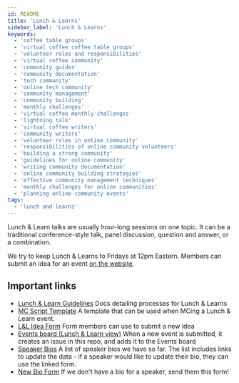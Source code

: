 ```yaml
---
id: README
title: 'Lunch & Learns'
sidebar_label: 'Lunch & Learns'
keywords:
  - 'coffee table groups'
  - 'virtual coffee coffee table groups'
  - 'volunteer roles and responsibilities'
  - 'virtual coffee community'
  - 'community guides'
  - 'community documentation'
  - 'tech community'
  - 'online tech community'
  - 'community management'
  - 'community building'
  - 'monthly challenges'
  - 'virtual coffee monthly challenges'
  - 'lightning talk'
  - 'virtual coffee writers'
  - 'community writers'
  - 'volunteer roles in online community'
  - 'responsibilities of online community volunteers'
  - 'building a strong community'
  - 'guidelines for online community'
  - 'writing community documentation'
  - 'online community building strategies'
  - 'effective community management techniques'
  - 'monthly challenges for online communities'
  - 'planning online community events'
tags:
  - 'lunch and learns'
---
```


Lunch & Learn talks are usually hour-long sessions on one topic. It can be a traditional conference-style talk, panel discussion, question and answer, or a combination.

We try to keep Lunch & Learns to Fridays at 12pm Eastern. Members can submit an idea for an event [on the website](https://virtualcoffee.io/lunch-and-learn-idea/).

## Important links

- [Lunch & Learn Guidelines](./process-docs.md)
  Docs detailing processes for Lunch & Learns
- [MC Script Template](./event-script-template.md)
  A template that can be used when MCing a Lunch & Learn event.
- [L&L Idea Form](https://virtualcoffee.io/lunch-and-learn-idea/)
  Form members can use to submit a new idea
- [Events board (Lunch & Learn view)](https://github.com/orgs/Virtual-Coffee/projects/6/views/4)
  When a new event is submitted, it creates an issue in this repo, and adds it to the Events board
- [Speaker Bios](https://airtable.com/shrPESgDx1kDGxLT0)
  A list of speaker bios we have so far. The list includes links to update the data - if a speaker would like to update their bio, they can use the linked form.
- [New Bio Form](https://airtable.com/shrnXiExU1OvUcDBL)
  If we don't have a bio for a speaker, send them this form!
